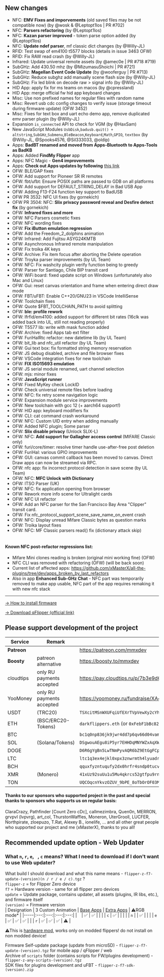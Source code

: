 ## New changes
* NFC: **EMV Fixes and imporvements** (old saved files may be not compatible now) (by @wosk & @Leptopt1los | PR #702)
* NFC: **Parsers refactoring** (by @Leptopt1los)
* NFC: **Kazan parser improved** - token parse option added (by @Leptopt1los)
* NFC: **Update ndef parser**, mf classic dict changes (by @Willy-JL)
* RFID: Test swap of em4100 t5577 blocks (details in issue 3463 OFW)
* RFID: Fix RAW read crash (by @Willy-JL)
* Infrared: Update universal remote assets (by @amec0e | PR #718 #719)
* SubGHz: Add 430.50 mhz (by @MizumasuShoichi | PR #721)
* SubGHz: **Magellan Event Code Update** (by @wooferguy | PR #713)
* SubGHz: Reduce subghz add manually scene flash size (by @Willy-JL)
* SubGHz: Fix led blink on decode raw > signal info (by @Willy-JL)
* HID App: apply fix for ms teams on macos (by @cpressland)
* HID App: merge official fw hid app keyboard changes
* Misc: Use non prefixed names for regular files with random name
* Misc: Revert usb cdc config changes to verify issue (storage timeout during firmware update) (OFW 3452)
* Misc: Fixes for text box and uart echo demo app, remove duplicated emv parser plugin (by @Willy-JL)
* Expansion `is_connected` API to check for VGM (by @HaxSam)
* New JavaScript Modules `UsbDisk`,`badusb.quit() + altstring`,`SubGHz`,`Submenu`,`BleBeacon`,`Keyboard`,`Math`,`GPIO`, `textbox` (by @Willy-JL, @Spooks4576, @Sil333033, @oldip)
* Apps: **BadBT renamed and moved from Apps-Bluetooth to Apps-Tools as BadKB**
* Apps: Added **FindMy Flipper** app
* Apps: NFC Magic - **Gen4 improvements**
* Apps: **Check out Apps updates by following** [this link](https://github.com/xMasterX/all-the-plugins/commits/dev)
* OFW: BLE/GAP fixes
* OFW: Add support for Pioneer SR IR remotes 
* OFW: fbt/ufbt: Ensure POSIX paths are passed to GDB on all platforms
* OFW: Add support for DEFAULT_STRING_DELAY in Bad USB App
* OFW: Adding F13-F24 function key support to BadUSB
* OFW PR 3532: NFC UI fixes (by gornekich)
* OFW PR 3504: NFC: **Slix privacy password reveal and Desfire detect fix** (by gornekich)
* OFW: **Infrared fixes and more**
* OFW: NFC Parsers cosmetic fixes
* OFW: NFC wording fixes
* OFW: **Fix iButton emulation regression**
* OFW: Add the Freedom_2_dolphins animation
* OFW: Infrared: Add Fujitsu ASYG24KMTB
* OFW: Asynchronous Infrared remote manipulation
* OFW: Fix troika 4K keys
* OFW: Archive: Fix item focus after aborting the Delete operation
* OFW: Troyka parser improvements (by UL Team)
* OFW: NFC: Fix washcity plugin verify function being to greedy
* OFW: Parser for Santiago, Chile BIP transit card
* OFW: WiFi board: fixed update script on Windows (unfortunately also Mac and Linux)
* OFW: Gui: reset canvas orientation and frame when entering direct draw mode
* OFW: FBT/uFBT: Enable C++20/GNU23 in VSCode IntelliSense
* OFW: Toolchain fixes
* OFW: Quote $FBT_TOOLCHAIN_PATH to avoid splitting
* OFW: **ble: profile rework**
* OFW: lfrfid/em4100: added support for different bit rates (16clk was added back into UL, still not reading properly)
* OFW: T5577 lib: write with mask function added
* OFW: Archive: fixed Apps tab ext filter
* OFW: FuriHalRtc refactor: new datetime lib (by UL Team)
* OFW: bit_lib and nfc_util refactor (by UL Team)
* OFW: Gui text box: fix formatted string memory reservation
* OFW: JS debug disabled, archive and file browser fixes
* OFW: VSCode integration fixes for new toolchain
* OFW: **FIX ISO15693 emulation**
* OFW: JS serial module renamed, uart channel selection
* OFW: mjs: minor fixes
* OFW: **JavaScript runner**
* OFW: Fixed MyKey check LockID
* OFW: Check universal remote files before loading
* OFW: NFC: fix retry scene navigation logic 
* OFW: Expansion module service improvements
* OFW: New toolchain with gcc 12 (+ aarch64 support!)
* OFW: HID app: keyboard modifiers fix
* OFW: CLI: cat command crash workaround
* OFW: NFC: Custom UID entry when adding manually
* OFW: Added NFC plugin; Some parser
* OFW: **Slix disable privacy** (Unlock SLIX-L)
* OFW: NFC: **Add support for Gallagher access control** (MIFARE Classic only)
* OFW: furi/core/timer: resolve timer handle use-after-free post deletion
* OFW: FuriHal: various GPIO improvements
* OFW: GUI: canvas commit callback has been moved to canvas. Direct Draw apps can now be streamed via RPC.
* OFW: nfc app: fix incorrect protocol detection in save scene (by UL Team)
* OFW: NFC: **MFC Unlock with Dictionary**
* OFW: ITSO Parser (UK)
* OFW: NFC: fix application opening from browser
* OFW: Rework more info scene for Ultralight cards
* OFW: NFC UI refactor 
* OFW: Add an NFC parser for the San Francisco Bay Area "Clipper" transit card.
* OFW: Fix nfc_protocol_support_scene_save_name_on_event crash
* OFW: NFC: Display unread Mifare Classic bytes as question marks 
* OFW: Troika layout fixes
* OFW: NFC: MF Classic parsers read() fix (dictionary attack skip)
<br><br>
#### Known NFC post-refactor regressions list: 
- Mifare Mini clones reading is broken (original mini working fine) (OFW)
- NFC CLI was removed with refactoring (OFW) (will be back soon)
- Current list of affected apps: https://github.com/xMasterX/all-the-plugins/tree/dev/apps_broken_by_last_refactors
- Also in app **Enhanced Sub-GHz Chat** - NFC part was temporarily removed to make app usable, NFC part of the app requires remaking it with new nfc stack

----

[-> How to install firmware](https://github.com/DarkFlippers/unleashed-firmware/blob/dev/documentation/HowToInstall.md)

[-> Download qFlipper (official link)](https://flipperzero.one/update)

## Please support development of the project
|Service|Remark|Link/Wallet|
|-|-|-|
|**Patreon**||https://patreon.com/mmxdev|
|**Boosty**|patreon alternative|https://boosty.to/mmxdev|
|cloudtips|only RU payments accepted|https://pay.cloudtips.ru/p/7b3e9d65|
|YooMoney|only RU payments accepted|https://yoomoney.ru/fundraise/XA49mgQLPA0.221209|
|USDT|(TRC20)|`TSXcitMSnWXUFqiUfEXrTVpVewXy2cYhrs`|
|ETH|(BSC/ERC20-Tokens)|`darkflippers.eth` (or `0xFebF1bBc8229418FF2408C07AF6Afa49152fEc6a`)|
|BTC||`bc1q0np836jk9jwr4dd7p6qv66d04vamtqkxrecck9`|
|SOL|(Solana/Tokens)|`DSgwouAEgu8iP5yr7EHHDqMNYWZxAqXWsTEeqCAXGLj8`|
|DOGE||`D6R6gYgBn5LwTNmPyvAQR6bZ9EtGgFCpvv`|
|LTC||`ltc1q3ex4ejkl0xpx3znwrmth4lyuadr5qgv8tmq8z9`|
|BCH||`qquxfyzntuqufy2dx0hrfr4sndp0tucvky4sw8qyu3`|
|XMR|(Monero)| `41xUz92suUu1u5Mu4qkrcs52gtfpu9rnZRdBpCJ244KRHf6xXSvVFevdf2cnjS7RAeYr5hn9MsEfxKoFDRSctFjG5fv1Mhn`|
|TON||`UQCOqcnYkvzOZUV_9bPE_8oTbOrOF03MnF-VcJyjisTZmsxa`|

#### Thanks to our sponsors who supported project in the past and special thanks to sponsors who supports us on regular basis:
ClaraCrazy, Pathfinder [Count Zero cDc], callmezimbra, Quen0n, MERRON, grvpvl (lvpvrg), art_col, ThurstonWaffles, Moneron, UterGrooll, LUCFER, Northpirate, zloepuzo, T.Rat, Alexey B., ionelife, ...
and all other great people who supported our project and me (xMasterX), thanks to you all!


## **Recommended update option - Web Updater**

### What `n`, `r`, `e`, ` `, `c` means? What I need to download if I don't want to use Web updater?
What build I should download and what this name means - `flipper-z-f7-update-(version)(n / r / e / c).tgz` ? <br>
`flipper-z` = for Flipper Zero device<br>
`f7` = Hardware version - same for all flipper zero devices<br>
`update` = Update package, contains updater, all assets (plugins, IR libs, etc.), and firmware itself<br>
`(version)` = Firmware version<br>
| Designation | 3 Custom Animation | [Base Apps](https://github.com/xMasterX/all-the-plugins#default-pack) | [Extra Apps](https://github.com/xMasterX/all-the-plugins#extra-pack) | ⚠️RGB mode* |
|-----|:---:|:---:|:---:|:---:|
| ` ` | ✅ | ✅ |  |  |
| `c` | ✅ |  |  |  |
| `n` |  | ✅ |  |  |
| `e` | ✅ | ✅ | ✅ |  |
| `r` | ✅ | ✅ | ✅ | ⚠️ |

⚠️This is [hardware mod](https://github.com/quen0n/flipperzero-firmware-rgb#readme), works only on modded flippers! do not install on non modded device!

Firmware Self-update package (update from microSD) - `flipper-z-f7-update-(version).tgz` for mobile app / qFlipper / web<br>
Archive of `scripts` folder (contains scripts for FW/plugins development) - `flipper-z-any-scripts-(version).tgz`<br>
SDK files for plugins development and uFBT - `flipper-z-f7-sdk-(version).zip`




